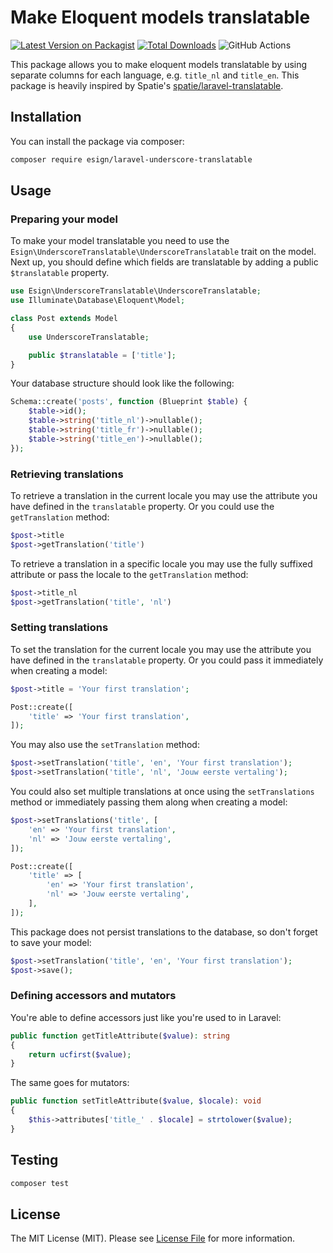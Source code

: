 # Make Eloquent models translatable

[![Latest Version on Packagist](https://img.shields.io/packagist/v/esign/laravel-underscore-translatable.svg?style=flat-square)](https://packagist.org/packages/esign/laravel-underscore-translatable)
[![Total Downloads](https://img.shields.io/packagist/dt/esign/laravel-underscore-translatable.svg?style=flat-square)](https://packagist.org/packages/esign/laravel-underscore-translatable)
![GitHub Actions](https://github.com/esign/laravel-underscore-translatable/actions/workflows/main.yml/badge.svg)

This package allows you to make eloquent models translatable by using separate columns for each language, e.g. `title_nl` and `title_en`. This package is heavily inspired by Spatie's [spatie/laravel-translatable](https://github.com/spatie/laravel-translatable).

## Installation

You can install the package via composer:

```bash
composer require esign/laravel-underscore-translatable
```

## Usage

### Preparing your model

To make your model translatable you need to use the `Esign\UnderscoreTranslatable\UnderscoreTranslatable` trait on the model.
Next up, you should define which fields are translatable by adding a public `$translatable` property.

```php
use Esign\UnderscoreTranslatable\UnderscoreTranslatable;
use Illuminate\Database\Eloquent\Model;

class Post extends Model
{
    use UnderscoreTranslatable;

    public $translatable = ['title'];
}
```

Your database structure should look like the following:
```php
Schema::create('posts', function (Blueprint $table) {
    $table->id();
    $table->string('title_nl')->nullable();
    $table->string('title_fr')->nullable();
    $table->string('title_en')->nullable();
});
```

### Retrieving translations
To retrieve a translation in the current locale you may use the attribute you have defined in the `translatable` property. Or you could use the `getTranslation` method:
```php
$post->title
$post->getTranslation('title')
```

To retrieve a translation in a specific locale you may use the fully suffixed attribute or pass the locale to the `getTranslation` method:
```php
$post->title_nl
$post->getTranslation('title', 'nl')
```

### Setting translations

To set the translation for the current locale you may use the attribute you have defined in the `translatable` property. Or you could pass it immediately when creating a model:
```php
$post->title = 'Your first translation';

Post::create([
    'title' => 'Your first translation',
]);
```

You may also use the `setTranslation` method:
```php
$post->setTranslation('title', 'en', 'Your first translation');
$post->setTranslation('title', 'nl', 'Jouw eerste vertaling');
```

You could also set multiple translations at once using the `setTranslations` method or immediately passing them along when creating a model:
```php
$post->setTranslations('title', [
    'en' => 'Your first translation',
    'nl' => 'Jouw eerste vertaling',
]);

Post::create([
    'title' => [
        'en' => 'Your first translation',
        'nl' => 'Jouw eerste vertaling',
    ],
]);
```

This package does not persist translations to the database, so don't forget to save your model:
```php
$post->setTranslation('title', 'en', 'Your first translation');
$post->save();
```

### Defining accessors and mutators
You're able to define accessors just like you're used to in Laravel:
```php
public function getTitleAttribute($value): string
{
    return ucfirst($value);
}
```

The same goes for mutators:
```php
public function setTitleAttribute($value, $locale): void
{
    $this->attributes['title_' . $locale] = strtolower($value);
}
```


## Testing

```bash
composer test
```

## License

The MIT License (MIT). Please see [License File](LICENSE.md) for more information.
